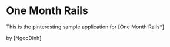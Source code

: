 # One Month Rails

This is the pinteresting sample application for [One Month Rails*]

by [NgocDinh]